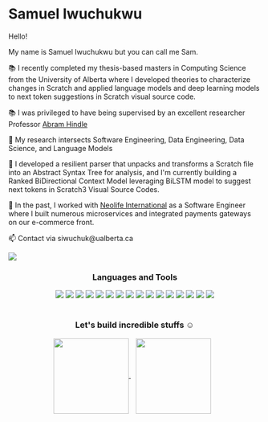 <h1>Samuel Iwuchukwu</h1>
<p>Hello!</p>
<p>My name is Samuel Iwuchukwu but you can call me Sam.</p>
<p>📚 I recently completed my thesis-based masters in Computing Science from the University of Alberta where I developed theories to characterize changes in Scratch and applied language models and deep learning models to next token suggestions in Scratch visual source code.</p>
<p>📚 I was privileged to have being supervised by an excellent researcher Professor <a href = "https://softwareprocess.es/homepage/index.html">Abram Hindle</a></p>
<p>👀 My research intersects Software Engineering, Data Engineering, Data Science, and Language Models<p>
<p>💞️ I developed a resilient parser that unpacks and transforms a Scratch file into an Abstract Syntax Tree for analysis, and I'm currently building a Ranked BiDirectional Context Model leveraging BiLSTM model to suggest next tokens in Scratch3 Visual Source Codes.</p>
<p>💞️ In the past, I worked with <a href = "https://www.neolife.com/">Neolife International</a> as a Software Engineer where I built numerous microservices and integrated payments gateways on our e-commerce front.<p>
<p>📫 Contact via siwuchuk@ualberta.ca</p>


<!--[![Hits](https://hits.seeyoufarm.com/api/count/incr/badge.svg?url=https%3A%2F%2Fgithub.com%2FUncleSamTech&count_bg=%2379C83D&title_bg=%23555555&icon=&icon_color=%23E7E7E7&title=hits&edge_flat=false)](https://hits.seeyoufarm.com)-->

<a href="https://hits.seeyoufarm.com"><img src="https://hits.seeyoufarm.com/api/count/incr/badge.svg?url=https%3A%2F%2Fgithub.com%2FUncleSamTech&count_bg=%2379C83D&title_bg=%23555555&icon=&icon_color=%23E7E7E7&title=hits&edge_flat=false"/></a>

<h3 align="center">Languages and Tools</h3>

<div align="center">
	<img src="https://img.shields.io/badge/Python-3776AB?style=flat&logo=Python&logoColor=white" />
	<img src="https://img.shields.io/badge/Java-F7DF1E?style=flat&logo=Java&logoColor=white" />
	<img src="https://img.shields.io/badge/Kotlin-7F52FF?style=flat&logo=Kotlin&logoColor=white"/>
	<img src="https://img.shields.io/badge/HTML5-E34F26?style=flat&logo=HTML5&logoColor=white" />
	<img src="https://img.shields.io/badge/CSS3-1572B6?style=flat&logo=CSS3&logoColor=white" />
	<img src="https://img.shields.io/badge/JavaScript-F7DF1E?style=flat&logo=JavaScript&logoColor=white" />
	<img src="https://img.shields.io/badge/React-61DAFB?style=flat&logo=React&logoColor=white" />
	<img src="https://img.shields.io/badge/AndroidStudio-3DDC84?style=flat&logo=AndroidStudio&logoColor=white" />
  <img src="https://img.shields.io/badge/C%23-239120?style=for-the-badge&logo=c-sharp&logoColor=white"/>
  <img src = "https://img.shields.io/badge/SQL-4479A1?style=for-the-badge&logo=sql&logoColor=white">
  <img src = "https://img.shields.io/badge/SQLite-003B57?style=for-the-badge&logo=sqlite&logoColor=white">
  <img src = "https://img.shields.io/badge/MySQL-4479A1?style=for-the-badge&logo=mysql&logoColor=white">
  <img src = "https://img.shields.io/badge/MongoDB-47A248?style=for-the-badge&logo=mongodb&logoColor=white">
  <img src = "https://img.shields.io/badge/TensorFlow-FF6F00?style=for-the-badge&logo=tensorflow&logoColor=white">
  <img src = "https://img.shields.io/badge/NLTK-003B57?style=for-the-badge&logo=nltk&logoColor=white">
  <img src = "https://img.shields.io/badge/Postman-FF6C37?style=for-the-badge&logo=postman&logoColor=white">
  
</div>
<br>




<h3 align = "center"> Let's build incredible stuffs ☺ </h3>
<div align="center">
	
</div>

<div align="center">
    <a href='https://git.io/streak-stats' style="margin-right: 10px">
        <img align="center" src="https://github-readme-streak-stats.herokuapp.com?user=UncleSamTech&theme=tokyonight-duo&border_radius=10&date_format=M%20j%5B%2C%20Y%5D&mode=weekly&card_width=465&border=34EBDD&ring=EB0000&stroke=00EBC9" height="150"/>
    </a>
    <a href='https://github.com/UncleSamTech' style="margin-right: 10px">
        <img align="center" src="https://github-readme-stats.vercel.app/api?username=UncleSamTech&show_icons=true&theme=radical&include_all_commits=true&border_radius=10" height="150">
    </a>
</div>
<br>
